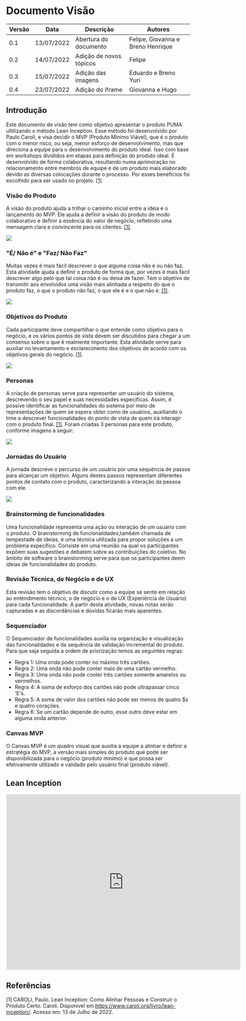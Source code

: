 # Documento Visão

| Versão | Data       | Descrição | Autores |
| ------ | ---------- | --------- | ------- |
| 0.1    | 13/07/2022 | Abertura do documento | Felipe, Giovanna e Breno Henrique |
| 0.2    | 14/07/2022 | Adição de novos tópicos | Felipe |
| 0.3    | 15/07/2022 | Adição das imagens | Eduardo e Breno Yuri |
| 0.4    | 23/07/2022 | Adição do iframe | Giovanna e Hugo |


## Introdução
Este documento de visão tem como objetivo apresentar o produto PUMA ultilizando o método Lean Inception. Esse método foi desenvolvido por Paulo Caroli, e visa decidir o MVP (Produto Mínimo Viável), que é o produto com o menor risco, ou seja, menor esforço de desenvolvimento, mas que direciona a equipe para o desenvolvimento do produto ideal. Isso com base em workshops divididos em etapas para definição do produto ideal. É desenvolvido de forma colaborativa, resultando numa aprimoração no relacionamento entre membros de equipe e de um produto mais elaborado devido as diversas colocações durante o processo. Por esses benefícios foi escolhido para ser usado no projeto. [[1]](#ref1).

### Visão do Produto
A visão do produto ajuda a trilhar o caminho inicial entre a ideia e o lançamento do MVP. Ele ajuda a definir a visão do produto de modo colaborativo e definir a essência do valor de negócio, refletindo uma mensagem clara e convincente para os clientes. [[1]](#ref1).

![](../assets/imagens/lean_inception/visao.png)

### "É/ Não é" e "Faz/ Não Faz"
Muitas vezes é mais fácil descrever o que alguma coisa não é ou não faz. Esta atividade ajuda a definir o produto de forma que, por vezes é mais fácil descrever algo pelo que tal coisa não é ou deixa de fazer. Tem o objetivo de transmitir aos envolvidos uma visão mais alinhada a respeito do que o produto faz, o que o produto não faz, o que ele é e o que não é. [[1]](#ref1).

![](../assets/imagens/documento_visao/e_naoe_faz_naofaz.png)

### Objetivos do Produto
Cada participante deve compartilhar o que entende como objetivo para o negócio, e os vários pontos de vista devem ser discutidos para chegar a um consenso sobre o que é realmente importante. Esta atividade serve para auxiliar no levantamento e esclarecimento dos objetivos de acordo com os objetivos gerais do negócio. [[1]](#ref1).

![](../assets/imagens/documento_visao/objetivos_do_produto.png)

### Personas
A criação de personas serve para representar um usuário do sistema, descrevendo o seu papel e suas necessidades específicas. Assim, é possíve identificar as funcionalidades do sistema por meio de representações de quem se espera obter como de usuários, auxiliando o time a descrever funcionalidades do ponto de vista de quem irá interagir com o produto final. [[1]](#ref1).
Foram criadas 3 personas para este produto, conforme imagens a seguir:

![](../assets/imagens/documento_visao/personas.png)

### Jornadas do Usuário
A jornada descreve o percurso de um usuário por uma sequência de passos para alcançar um objetivo. Alguns destes passos representam diferentes pontos de contato com o produto, caracterizando a interação da pessoa com ele.

![](../assets/imagens/documento_visao/jornadas.png)

### Brainstorming de funcionalidades
Uma funcionalidade representa uma ação ou interação de um usuário com o produto. O brainstorming de funcionalidades,também chamada de tempestade de ideias, é uma técnica utilizada para propor soluções a um problema específico. Consiste em uma reunião na qual os participantes expõem suas sugestões e debatem sobre as contribuições do coletivo. No âmbito de software o brainstorming serve para que os participantes deem ideias de funcionalidades do produto.


### Revisão Técnica, de Negócio e de UX
Esta revisão tem o objetivo de discutir como a equipe se sente em relação ao entendimento técnico, o de negócio e o de UX (Experiência de Usuário) para cada funcionalidade. A partir desta atividade, novas notas serão capturadas e as discordâncias e dúvidas ficarão mais aparentes.


### Sequenciador
O Sequenciador de funcionalidades auxilia na organização e visualização das funcionalidades e da sequência de validação incremental do produto. Para que seja seguida a ordem de priorização temos as seguintes regras:

- Regra 1: Uma onda pode conter no máximo três cartões.
- Regra 2: Uma onda não pode conter mais de uma cartão vermelho.
- Regra 3: Uma onda não pode conter três cartões somente amarelos ou vermelhos.
- Regra 4: A soma de esforço dos cartões não pode ultrapassar cinco 'E's.
- Regra 5: A soma de valor dos cartões não pode ser menos de quatro $s e quatro corações.
- Regra 6: Se um cartão depende de outro, esse outro deve estar em alguma onda anterior.

### Canvas MVP
O Canvas MVP é um quadro visual que auxilia a equipe a alinhar e definir a estratégia do MVP, a versão mais simples do produto que pode ser disponibilizada para o negócio (produto mínimo) e que possa ser efetivamente utilizado e validado pelo usuário final (produto viável).


## Lean Inception 

<iframe src='https://app.mural.co/embed/bafdeee6-4d4a-4ce4-a9fe-1791d3bf528a'
        width='100%'
        height='480px'
        style='min-width: 640px; min-height: 480px; background-color: #f4f4f4; border: 1px solid #efefef'
        sandbox='allow-same-origin allow-scripts allow-modals allow-popups allow-popups-to-escape-sandbox'>
</iframe>

## Referências


<a id="ref1"></a>
[1] CAROLI, Paulo. Lean Inception: Como Alinhar Pessoas e Construir o Produto Certo. Caroli. Disponível em <https://www.caroli.org/livro/lean-inception/>. Acesso em: 13 de Julho de 2022.
